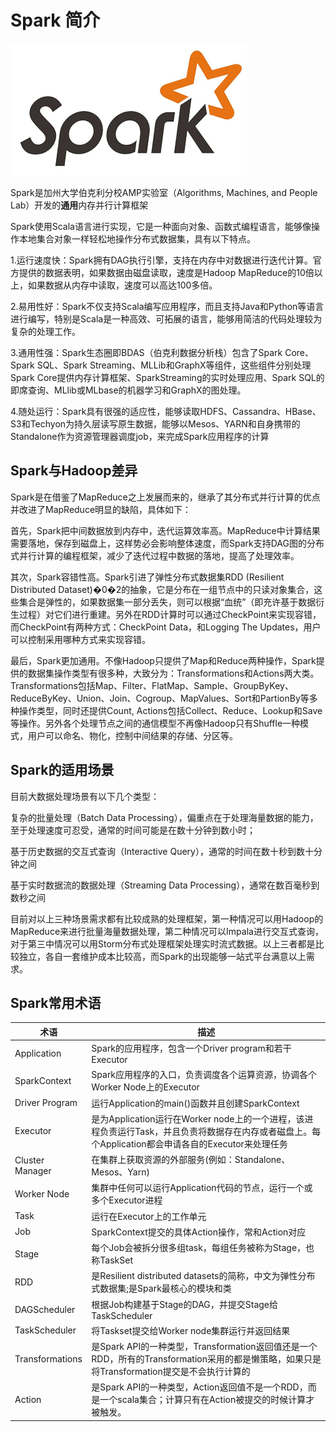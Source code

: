 # Spark 简介

![spark](./images/spark.png)

Spark是加州大学伯克利分校AMP实验室（Algorithms, Machines, and People Lab）开发的**通用**内存并行计算框架

Spark使用Scala语言进行实现，它是一种面向对象、函数式编程语言，能够像操作本地集合对象一样轻松地操作分布式数据集，具有以下特点。

1.运行速度快：Spark拥有DAG执行引擎，支持在内存中对数据进行迭代计算。官方提供的数据表明，如果数据由磁盘读取，速度是Hadoop MapReduce的10倍以上，如果数据从内存中读取，速度可以高达100多倍。

2.易用性好：Spark不仅支持Scala编写应用程序，而且支持Java和Python等语言进行编写，特别是Scala是一种高效、可拓展的语言，能够用简洁的代码处理较为复杂的处理工作。

3.通用性强：Spark生态圈即BDAS（伯克利数据分析栈）包含了Spark Core、Spark SQL、Spark Streaming、MLLib和GraphX等组件，这些组件分别处理Spark Core提供内存计算框架、SparkStreaming的实时处理应用、Spark SQL的即席查询、MLlib或MLbase的机器学习和GraphX的图处理。

4.随处运行：Spark具有很强的适应性，能够读取HDFS、Cassandra、HBase、S3和Techyon为持久层读写原生数据，能够以Mesos、YARN和自身携带的Standalone作为资源管理器调度job，来完成Spark应用程序的计算

## Spark与Hadoop差异

Spark是在借鉴了MapReduce之上发展而来的，继承了其分布式并行计算的优点并改进了MapReduce明显的缺陷，具体如下：

首先，Spark把中间数据放到内存中，迭代运算效率高。MapReduce中计算结果需要落地，保存到磁盘上，这样势必会影响整体速度，而Spark支持DAG图的分布式并行计算的编程框架，减少了迭代过程中数据的落地，提高了处理效率。

其次，Spark容错性高。Spark引进了弹性分布式数据集RDD (Resilient Distributed Dataset)�0�2的抽象，它是分布在一组节点中的只读对象集合，这些集合是弹性的，如果数据集一部分丢失，则可以根据“血统”（即充许基于数据衍生过程）对它们进行重建。另外在RDD计算时可以通过CheckPoint来实现容错，而CheckPoint有两种方式：CheckPoint Data，和Logging The Updates，用户可以控制采用哪种方式来实现容错。

最后，Spark更加通用。不像Hadoop只提供了Map和Reduce两种操作，Spark提供的数据集操作类型有很多种，大致分为：Transformations和Actions两大类。Transformations包括Map、Filter、FlatMap、Sample、GroupByKey、ReduceByKey、Union、Join、Cogroup、MapValues、Sort和PartionBy等多种操作类型，同时还提供Count, Actions包括Collect、Reduce、Lookup和Save等操作。另外各个处理节点之间的通信模型不再像Hadoop只有Shuffle一种模式，用户可以命名、物化，控制中间结果的存储、分区等。

## Spark的适用场景

目前大数据处理场景有以下几个类型：

复杂的批量处理（Batch Data Processing），偏重点在于处理海量数据的能力，至于处理速度可忍受，通常的时间可能是在数十分钟到数小时；

基于历史数据的交互式查询（Interactive Query），通常的时间在数十秒到数十分钟之间

基于实时数据流的数据处理（Streaming Data Processing），通常在数百毫秒到数秒之间

目前对以上三种场景需求都有比较成熟的处理框架，第一种情况可以用Hadoop的MapReduce来进行批量海量数据处理，第二种情况可以Impala进行交互式查询，对于第三中情况可以用Storm分布式处理框架处理实时流式数据。以上三者都是比较独立，各自一套维护成本比较高，而Spark的出现能够一站式平台满意以上需求。

## Spark常用术语

| 术语            | 描述                                                         |
| --------------- | ------------------------------------------------------------ |
| Application     | Spark的应用程序，包含一个Driver program和若干Executor    |
| SparkContext    | Spark应用程序的入口，负责调度各个运算资源，协调各个Worker Node上的Executor |
| Driver Program  | 运行Application的main()函数并且创建SparkContext              |
| Executor        | 是为Application运行在Worker node上的一个进程，该进程负责运行Task，并且负责将数据存在内存或者磁盘上。每个Application都会申请各自的Executor来处理任务 |
| Cluster Manager | 在集群上获取资源的外部服务(例如：Standalone、Mesos、Yarn)    |
| Worker Node     | 集群中任何可以运行Application代码的节点，运行一个或多个Executor进程 |
| Task            | 运行在Executor上的工作单元                                   |
| Job             | SparkContext提交的具体Action操作，常和Action对应             |
| Stage           | 每个Job会被拆分很多组task，每组任务被称为Stage，也称TaskSet  |
| RDD             | 是Resilient distributed datasets的简称，中文为弹性分布式数据集;是Spark最核心的模块和类 |
| DAGScheduler    | 根据Job构建基于Stage的DAG，并提交Stage给TaskScheduler        |
| TaskScheduler   | 将Taskset提交给Worker node集群运行并返回结果                 |
| Transformations | 是Spark API的一种类型，Transformation返回值还是一个RDD，所有的Transformation采用的都是懒策略，如果只是将Transformation提交是不会执行计算的 |
| Action          | 是Spark API的一种类型，Action返回值不是一个RDD，而是一个scala集合；计算只有在Action被提交的时候计算才被触发。 |